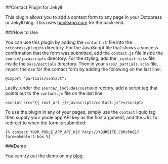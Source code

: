 ##Contact Plugin for Jekyll

This plugin allows you to add a contact form to any page in your Octopress or Jekyll blog.
This uses [pooleapp.com](http://pooleapp.com/) for the back-end. 

###How to Use

You can use this plugin by adding the `contact.rb` file into the `octopress/plugins` directory. 
For the JavaScript file that shows a success confirmation that the form was submitted, add the `contact.js` file inside the `source/javascripts` directory.
For the styling, add the `_contact.scss` file inside the `sass/partials` directory. Then in your `sass/_partials.scss` file, import the css for the contact form by adding the following on the last line:

```
@import "partials/contact";
```

Lastly, under the `source/_includes/custom` directory, add a script tag that points out to the `contact.js` file on the last line:

```
<script src="{{ root_url }}/javascripts/contact.js"></script>
```

To use the plugin in any of your pages, simply use the `contact` liquid tag then supply your poole app API key as the first argument, and the URL to redirect to when the form is submitted:

```
{% contact YOUR_POOLE_APP_API_KEY http://YOURSITE.COM/PAGE?form=ok#alert-box %}
```

###Demo

You can try out the demo on my [blog](http://wern-ancheta.com/aboutme).
